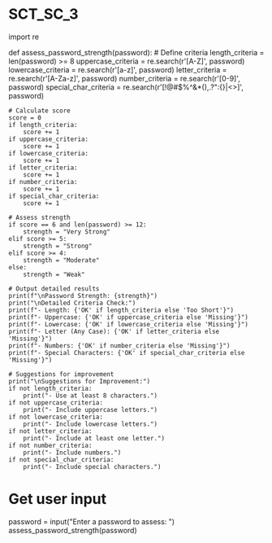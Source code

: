 # SCT_SC_3
import re

def assess_password_strength(password):
    # Define criteria
    length_criteria = len(password) >= 8
    uppercase_criteria = re.search(r'[A-Z]', password)
    lowercase_criteria = re.search(r'[a-z]', password)
    letter_criteria = re.search(r'[A-Za-z]', password)
    number_criteria = re.search(r'[0-9]', password)
    special_char_criteria = re.search(r'[!@#$%^&*(),.?":{}|<>]', password)
    
    # Calculate score
    score = 0
    if length_criteria:
        score += 1
    if uppercase_criteria:
        score += 1
    if lowercase_criteria:
        score += 1
    if letter_criteria:
        score += 1
    if number_criteria:
        score += 1
    if special_char_criteria:
        score += 1
    
    # Assess strength
    if score == 6 and len(password) >= 12:
        strength = "Very Strong"
    elif score >= 5:
        strength = "Strong"
    elif score >= 4:
        strength = "Moderate"
    else:
        strength = "Weak"
    
    # Output detailed results
    print(f"\nPassword Strength: {strength}")
    print("\nDetailed Criteria Check:")
    print(f"- Length: {'OK' if length_criteria else 'Too Short'}")
    print(f"- Uppercase: {'OK' if uppercase_criteria else 'Missing'}")
    print(f"- Lowercase: {'OK' if lowercase_criteria else 'Missing'}")
    print(f"- Letter (Any Case): {'OK' if letter_criteria else 'Missing'}")
    print(f"- Numbers: {'OK' if number_criteria else 'Missing'}")
    print(f"- Special Characters: {'OK' if special_char_criteria else 'Missing'}")

    # Suggestions for improvement
    print("\nSuggestions for Improvement:")
    if not length_criteria:
        print("- Use at least 8 characters.")
    if not uppercase_criteria:
        print("- Include uppercase letters.")
    if not lowercase_criteria:
        print("- Include lowercase letters.")
    if not letter_criteria:
        print("- Include at least one letter.")
    if not number_criteria:
        print("- Include numbers.")
    if not special_char_criteria:
        print("- Include special characters.")
        
# Get user input
password = input("Enter a password to assess: ")
assess_password_strength(password)
